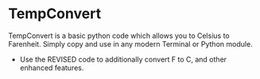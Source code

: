 # TempConvert
TempConvert is a basic python code which allows you to Celsius to Farenheit. 
Simply copy and use in any modern Terminal or Python module.

- Use the REVISED code to additionally convert F to C, and other enhanced features.
#
